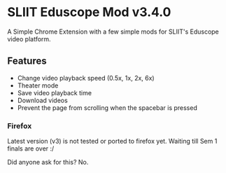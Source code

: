 # SLIIT Eduscope Mod v3.4.0

A Simple Chrome Extension with a few simple mods for SLIIT's Eduscope video platform.

## Features

- Change video playback speed (0.5x, 1x, 2x, 6x)
- Theater mode
- Save video playback time
- Download videos
- Prevent the page from scrolling when the spacebar is pressed

### Firefox

Latest version (v3) is not tested or ported to firefox yet. Waiting till Sem 1 finals are over :/

Did anyone ask for this? No.
